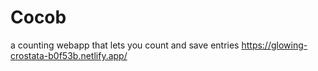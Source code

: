 # Cocob
a counting webapp that lets you count and save entries
https://glowing-crostata-b0f53b.netlify.app/
